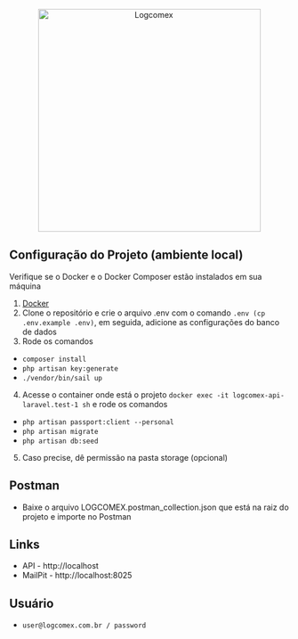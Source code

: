 <p align="center">
<img src="https://www.riverwoodcapital.com/wp-content/uploads/2024/01/logcomex-logo-website.png" width="400" alt="Logcomex">
</p>

## Configuração do Projeto (ambiente local)

Verifique se o Docker e o Docker Composer estão instalados em sua máquina

1. [Docker](https://www.docker.com/)
2. Clone o repositório e crie o arquivo .env com o comando ```.env (cp .env.example .env)```, em seguida, adicione as configurações do banco de dados
3. Rode os comandos 
- ```composer install```
- ```php artisan key:generate```
- ```./vendor/bin/sail up```
4. Acesse o container onde está o projeto ```docker exec -it logcomex-api-laravel.test-1 sh``` e rode os comandos  
- ```php artisan passport:client --personal```
- ```php artisan migrate```
- ```php artisan db:seed```
5. Caso precise, dê permissão na pasta storage (opcional)

## Postman
- Baixe o arquivo LOGCOMEX.postman_collection.json que está na raiz do projeto e importe no Postman

## Links

- API - http://localhost
- MailPit - http://localhost:8025

## Usuário

- ```user@logcomex.com.br / password```
